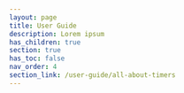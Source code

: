 ```yaml
---
layout: page
title: User Guide
description: Lorem ipsum
has_children: true
section: true
has_toc: false
nav_order: 4
section_link: /user-guide/all-about-timers
---
```

